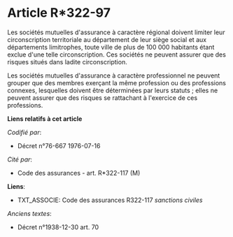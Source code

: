 # Article R*322-97

Les sociétés mutuelles d'assurance à caractère régional doivent limiter leur circonscription territoriale au département de
leur siège social et aux départements limitrophes, toute ville de plus de 100 000 habitants étant exclue d'une telle
circonscription. Ces sociétés ne peuvent assurer que des risques situés dans ladite circonscription.

Les sociétés mutuelles d'assurance à caractère professionnel ne peuvent grouper que des membres exerçant la même profession
ou des professions connexes, lesquelles doivent être déterminées par leurs statuts ; elles ne peuvent assurer que des risques
se rattachant à l'exercice de ces professions.

**Liens relatifs à cet article**

_Codifié par_:

  - Décret n°76-667 1976-07-16

_Cité par_:

  - Code des assurances - art. R*322-117 (M)

**Liens**:

  - TXT_ASSOCIE: Code des assurances R322-117 *sanctions civiles*

_Anciens textes_:

  - Décret n°1938-12-30 art. 70

